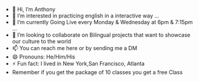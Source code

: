 - 👋 Hi, I’m Anthony
- 👀 I’m interested in practicing english in a interactive way ...
- 🌱 I’m currently Going Live every Monday & Wednesday at 6pm & 7:15pm ...
- 💞️ I’m looking to collaborate on Bilingual projects that want to showcase our culture to the world
- 📫 You can reach me here or by sending me a DM
- 😄 Pronouns: He/Him/His
- ⚡ Fun fact: I lived in New York,San Francisco, Atlanta
- Remember if you get the package of 10 classes you get a free Class

<!---
ALpaca369/ALpaca369 is a ✨ special ✨ repository because its `README.md` (this file) appears on your GitHub profile.
You can click the Preview link to take a look at your changes.
--->
